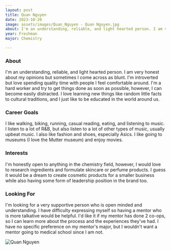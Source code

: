 ```yaml
---
layout: post
title: Quan Nguyen 
date: 2023-10-20
image: assets/images/Quan_Nguyen - Quan Nguyen.jpg
about: I'm an understanding, reliable, and light hearted person. I am very honest about my opinions but sometimes I come across as blunt. I'm introverted but love spending quality time with people I feel comfortable around. I'm a hard worker and try to get things done as soon as possible, however, I can become easily distracted. I love learning new things like random little facts to cultural traditions, and I just like to be educated in the world around us. 
year: Freshman
major: Chemistry

---
```


### About

I'm an understanding, reliable, and light hearted person. I am very honest about my opinions but sometimes I come across as blunt. I'm introverted but love spending quality time with people I feel comfortable around. I'm a hard worker and try to get things done as soon as possible, however, I can become easily distracted. I love learning new things like random little facts to cultural traditions, and I just like to be educated in the world around us. 

### Career Goals

I like walking, biking, running, casual reading, eating, and listening to music. I listen to a lot of R&B, but also listen to a lot of other types of music, usually upbeat music. I also like fashion and shoes, especially Asics. I like going to museums (I love the Mutter museum) and enjoy movies. 

### Interests

I'm honestly open to anything in the chemistry field, however, I would love to research ingredients and formulate skincare or perfume products. I guess it would be a dream to create cosmetic products for a smaller business while also having some form of leadership position in the brand too. 

### Looking For

I'm looking for a very supportive person who is open minded and understanding. I have difficulty expressing myself so having a mentor who is more talkative would be helpful. I'd like it if my mentor has done 2 co-ops, so I can learn more about the process and the experiences they've had. I have no specific preference on my mentor's major, but I wouldn't want a mentor going to medical school since I am not.

<div class="text-center my-5">
    <img src="https://sase-drexel.github.io/mentorship-2023/assets/images/Quan_Nguyen - Quan Nguyen.jpg" alt="Quan Nguyen" class="rounded post-img" />
</div>
